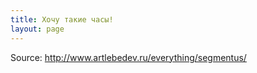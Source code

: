 ```yaml
---
title: Хочу такие часы!
layout: page 
---
```

Source: http://www.artlebedev.ru/everything/segmentus/ 
